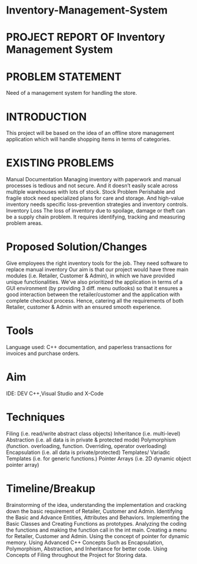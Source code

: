 # Inventory-Management-System

# PROJECT REPORT OF Inventory Management System 




# PROBLEM STATEMENT

Need of a management system for handling the store.

# INTRODUCTION

This project will be based on the idea of an offline store management application which will handle shopping items in terms of categories.
# EXISTING PROBLEMS

Manual Documentation
Managing inventory with paperwork and manual processes is tedious and not secure. And it doesn’t easily scale across multiple warehouses with lots of stock.
Stock Problem
Perishable and fragile stock need specialized plans for care and storage. And high-value inventory needs specific loss-prevention strategies and inventory controls.
Inventory Loss
The loss of inventory due to spoilage, damage or theft can be a supply chain problem. It requires identifying, tracking and measuring problem areas.
# Proposed Solution/Changes
Give employees the right inventory tools for the job. They need software to replace manual inventory
Our aim is that our project would have three main modules (i.e. Retailer, Customer & Admin), in which we have provided unique functionalities. We’ve also prioritized the application in terms of a GUI environment (by providing 3 diff. menu outlooks) so that it ensures a good interaction between the retailer/customer and the application with complete checkout process.
Hence, catering all the requirements of both Retailer, customer & Admin with an ensured smooth experience.
# Tools
Language used: C++
  documentation, and paperless transactions for invoices and purchase orders.
# Aim
  IDE: DEV C++,Visual Studio and X-Code

# Techniques
Filing (i.e. read/write abstract class objects)
Inheritance (i.e. multi-level)
Abstraction (i.e. all data is in private & protected mode)
Polymorphism (function. overloading, function. Overriding, operator overloading) Encapsulation (i.e. all data is private/protected)
Templates/ Variadic Templates (i.e. for generic functions.) Pointer Arrays (i.e. 2D dynamic object pointer array)
# Timeline/Breakup
Brainstorming of the idea, understanding the implementation and cracking down the basic requirement of Retailer, Customer and Admin.
Identifying the Basic and Advance Entities, Attributes and Behaviors. Implementing the Basic Classes and Creating Functions as prototypes. Analyzing the coding the functions and making the function call in the int main. Creating a menu for Retailer, Customer and Admin.
Using the concept of pointer for dynamic memory.
Using Advanced C++ Concepts Such as Encapsulation, Polymorphism, Abstraction, and Inheritance for better code.
Using Concepts of Filing throughout the Project for Storing data.
